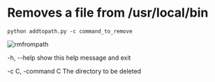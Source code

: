 # Removes a file from /usr/local/bin 

```
python addtopath.py -c command_to_remove
```

![rmfrompath](https://github.com/user-attachments/assets/0961b048-4b60-4940-af1f-db50795b236e)


-h, --help        show this help message and exit

-c C, -command C  The directory to be deleted
